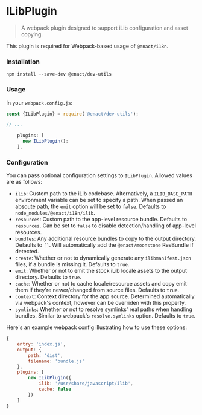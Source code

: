 # ILibPlugin

> A webpack plugin designed to support iLib configuration and asset copying.

This plugin is required for Webpack-based usage of `@enact/i18n`.

### Installation

```
npm install --save-dev @enact/dev-utils
```

### Usage

In your `webpack.config.js`:

```js
const {ILibPlugin} = require('@enact/dev-utils');

// ...

    plugins: [
      new ILibPlugin();
    ],
```

### Configuration
You can pass optional configuration settings to `ILibPlugin`.
Allowed values are as follows:

- `ilib`: Custom path to the iLib codebase. Alternatively, a `ILIB_BASE_PATH` environment variable can be set to specify a path. When passed an absoute path, the `emit` option will be set to `false`. Defaults to `node_modules/@enact/i18n/ilib`.
- `resources`: Custom path to the app-level resource bundle. Defaults to `resources`.  Can be set to `false` to disable detection/handling of app-level resources.
- `bundles`: Any additional resource bundles to copy to the output directory. Defaults to `[]`. Will automatically add the `@enact/moonstone` ResBundle if detected.
- `create`: Whether or not to dynamically generate any `ilibmanifest.json` files, if a bundle is missing it. Defaults to `true`.
- `emit`: Whether or not to emit the stock iLib locale assets to the output directory. Defaults to `true`.
- `cache`: Whether or not to cache locale/resource assets and copy emit them if they're newer/changed from source files. Defaults to `true`.
- `context`: Context directory for the app source. Determined automatically via webpack's context, however can be overriden with this property.
- `symlinks`: Whether or not to resolve symlinks' real paths when handling bundles. Similar to webpack's `resolve.symlinks` option. Defaults to `true`.


Here's an example webpack config illustrating how to use these options:
```javascript
{
	entry: 'index.js',
	output: {
		path: 'dist',
		filename: 'bundle.js'
	},
	plugins: [
		new ILibPlugin({
			ilib: '/usr/share/javascript/ilib',
			cache: false
		})
	]
}
```
